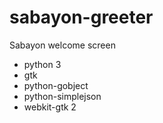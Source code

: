 sabayon-greeter
================

Sabayon welcome screen

* python 3
* gtk
* python-gobject
* python-simplejson
* webkit-gtk 2
